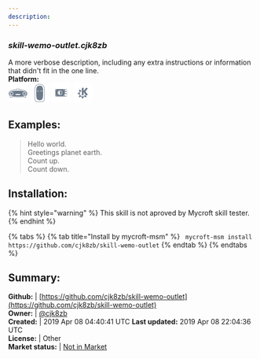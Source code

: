 ```yaml
---
description: 
---
```


### _skill-wemo-outlet.cjk8zb_  
A more verbose description, including any extra instructions or
information that didn't fit in the one line.  
**Platform:**  
 ![Mark I](../.gitbook/assets/mark-1-icon.png)  ![Mark II](../.gitbook/assets/mark-2-icon.png)  ![Picroft](../.gitbook/assets/picroft-icon.png)  ![plasmoid](../.gitbook/assets/kde.png)   
## Examples:  
> Hello world.  
> Greetings planet earth.  
> Count up.  
> Count down.  
  
## Installation:  
{% hint style="warning" %}
This skill is not aproved by Mycroft skill tester.
{% endhint %}
    
{% tabs %}
{% tab title="Install by mycroft-msm" %}
``` mycroft-msm install https://github.com/cjk8zb/skill-wemo-outlet```
{% endtab %}
  {% endtabs %}
    
## Summary:  
**Github:** | [https://github.com/cjk8zb/skill-wemo-outlet](https://github.com/cjk8zb/skill-wemo-outlet)  
**Owner:** | [@cjk8zb](https://github.com/cjk8zb)  
**Created:** | 2019 Apr 08 04:40:41 UTC  **Last updated:** 2019 Apr 08 22:04:36 UTC  
**License:** | Other  
**Market status:** | [Not in Market](https://market.mycroft.ai/skill/)  
